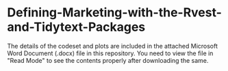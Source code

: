 # Defining-Marketing-with-the-Rvest-and-Tidytext-Packages

The details of the codeset and plots are included in the attached Microsoft Word Document (.docx) file in this repository. 
You need to view the file in "Read Mode" to see the contents properly after downloading the same.

